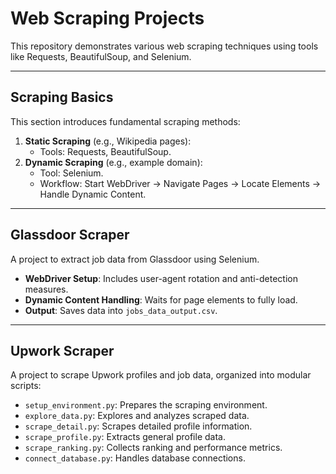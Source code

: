 # Web Scraping Projects

This repository demonstrates various web scraping techniques using tools like Requests, BeautifulSoup, and Selenium.

---

## Scraping Basics

This section introduces fundamental scraping methods:

1. **Static Scraping** (e.g., Wikipedia pages):
   - Tools: Requests, BeautifulSoup.
2. **Dynamic Scraping** (e.g., example domain):
   - Tool: Selenium.
   - Workflow: Start WebDriver → Navigate Pages → Locate Elements → Handle Dynamic Content.

---

## Glassdoor Scraper

A project to extract job data from Glassdoor using Selenium.

- **WebDriver Setup**: Includes user-agent rotation and anti-detection measures.
- **Dynamic Content Handling**: Waits for page elements to fully load.
- **Output**: Saves data into `jobs_data_output.csv`.

---

## Upwork Scraper

A project to scrape Upwork profiles and job data, organized into modular scripts:

- `setup_environment.py`: Prepares the scraping environment.
- `explore_data.py`: Explores and analyzes scraped data.
- `scrape_detail.py`: Scrapes detailed profile information.
- `scrape_profile.py`: Extracts general profile data.
- `scrape_ranking.py`: Collects ranking and performance metrics.
- `connect_database.py`: Handles database connections.


